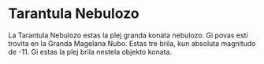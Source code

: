 # Tarantula Nebulozo

La Tarantula Nebulozo estas la plej granda konata nebulozo. Gi povas esti
trovita en la Granda Magelana Nubo. Estas tre brila, kun absoluta magnitudo de
-11. Gi estas la plej brila nestela objekto konata.
